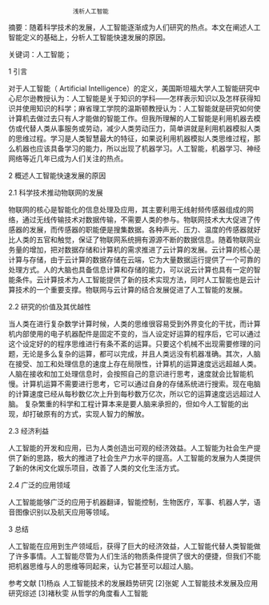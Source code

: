                       浅析人工智能
摘要：随着科学技术的发展，人工智能逐渐成为人们研究的热点。本文在阐述人工智能定义的基础上，分析人工智能快速发展的原因。

关键词：人工智能；

1 引言

对于人工智能（ Artificial Intelligence）的定义，美国斯坦福大学人工智能研究中心尼尔逊教授认为：人工智能是关于知识的学科——怎样表示知识以及怎样获得知识并使用知识的科学；麻省理工学院的温斯顿教授认为：人工智能就是研究如何使计算机去做过去只有人才能做的智能工作。但我所理解的人工智能是利用机器去模仿或代替人类从事服务或劳动，减少人类劳动压力，简单讲就是利用机器模拟人类的思维过程。学习是人类智慧最大的特征，如果说利用机器模拟人类思维过程，那么机器也应该具备学习的能力，所以出现了机器学习。人工智能，机器学习、神经网络等近几年已成为人们关注的热点。

2 概述人工智能快速发展的原因

2.1 科学技术推动物联网的发展

物联网的核心是智能化的信息处理及应用，其主要利用无线射频传感器组成的网络，通过无线传输技术对数据传输，不需要人类的参与。物联网技术大大促进了传感器的发展，而传感器的职能便是搜集数据。各种声光、压力、温度的传感器就好比人类的五官和触觉，保证了物联网系统拥有源源不断的数据信息。随着物联网业务量的增加，把对数据存储和计算机的需求推进了云计算的发展。云计算的核心是计算与存储，由于云计算的数据存储在云端，它为大量数据运行提供了一个可靠的处理方式。人的大脑也具备信息计算和存储的能力，可以说云计算也具有一定的智能条件。云计算技术为人工智能提供了新的技术实现方法，同时人工智能也是云计算技术的一个重要支撑。物联网与云计算的结合发展促进了人工智能的发展。

2.2 研究的价值及其优越性

当人类在进行复杂数学计算时候，人类的思维很容易受到外界变化的干扰，而计算机内部使用的电子机器配件是固定不变的，当人设定好运算的程序后，它可以通过这个设定好的的程序思维进行有条不紊的运算。只要这个机械不出现需要修理的问题，无论是多么复杂的运算，都可以完成，并且人类远没有机器准确。其次，人脑在接受、加工和处理信息的速度上存在局限性，计算机的运算速度远远超越人类。人脑在接收和加工处理信息时，会按照自己的意识进行思考，速度就会比智能机慢。计算机运算不需要进行思考，它可以通过自身的存储系统进行搜索。现在电脑的计算速度已经从每秒数亿次上升到每秒数万亿次，所以它的运算速度远远超过人脑。
复杂繁重的科学和工程计算本来是要人脑来承担的，但如今人工智能的出现，却打破原有的方式，实现人智力的解放。

2.3 经济利益

人工智能的开发和应用，已为人类创造出可观的经济效益。人工智能为社会生产提供了新的思路，极大的推进了社会生产力水平的提高。人工智能的发展为人类提供了新的休闲文化娱乐项目，改善了人类的文化生活方式。

2.4 广泛的应用领域

人工智能能够广泛的应用于机器翻译，智能控制，生物医疗，军事、机器人学，语音图像识别以及航天应用等领域。

3 总结

人工智能在应用到生产领域后，获得了巨大的经济效益，人工智能代替人类智能做了许多事情。人工智能尽管为人们生活的物质条件提供了很大的便捷，但我们不能把机器思维与人的思维等同起来，认为它甚至可以超过人脑。

参考文献
[1]杨焱 人工智能技术的发展趋势研究
[2]张妮 人工智能技术发展及应用研究综述
[3]褚秋雯 从哲学的角度看人工智能




